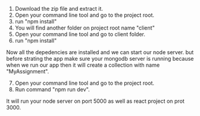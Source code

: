 1. Download the zip file and extract it.
2. Open your command line tool and go to the project root.
3. run "npm install"
4. You will find another folder on project root name "client"
5. Open your command line tool and go to client folder.
6. run "npm install"

Now all the depedencies are installed and we can start our node server. but before strating the app make sure your mongodb server is running because when we run our app then it will create a collection with name "MyAssignment".


7. Open your command line tool and go to the project root.
8. Run command "npm run dev".

It will run your node server on port 5000 as well as react project on prot 3000.

